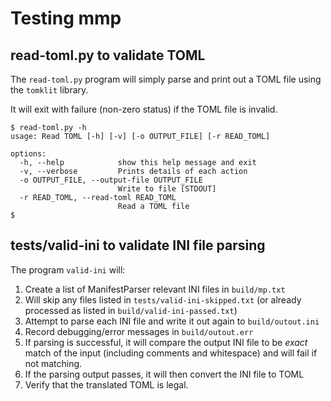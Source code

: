 # Testing mmp

## read-toml.py to validate TOML

The `read-toml.py` program will simply parse and print out
a TOML file using the `tomklit` library.

It will exit with failure (non-zero status) if the TOML
file is invalid.

```
$ read-toml.py -h
usage: Read TOML [-h] [-v] [-o OUTPUT_FILE] [-r READ_TOML]

options:
  -h, --help            show this help message and exit
  -v, --verbose         Prints details of each action
  -o OUTPUT_FILE, --output-file OUTPUT_FILE
                        Write to file [STDOUT]
  -r READ_TOML, --read-toml READ_TOML
                        Read a TOML file
$
```

## tests/valid-ini to validate INI file parsing

The program `valid-ini` will:
1. Create a list of ManifestParser relevant INI files in `build/mp.txt`
2. Will skip any files listed in `tests/valid-ini-skipped.txt` (or already processed
   as listed in `build/valid-ini-passed.txt`)
3. Attempt to parse each INI file and write it out again to `build/outout.ini`
4. Record debugging/error messages in `build/outout.err`
5. If parsing is successful, it will compare the output INI file to be _exact_ match of the input (including comments and whitespace) and will fail if not matching.
6. If the parsing output passes, it will then convert the INI file to TOML
7. Verify that the translated TOML is legal.
